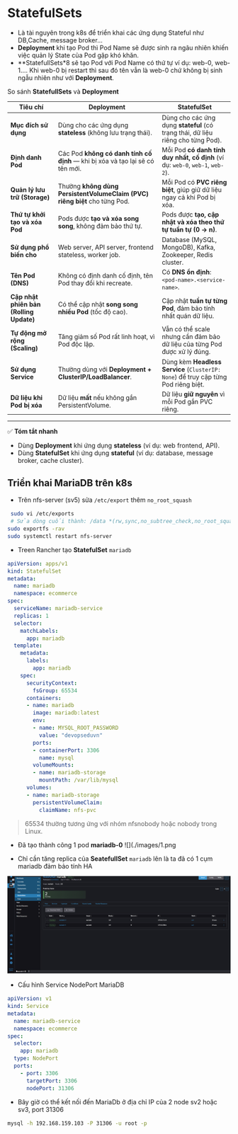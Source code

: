 # StatefulSets

- Là tài nguyên trong k8s để triển khai các ứng dụng Stateful như DB,Cache, message broker...
- **Deployment** khi tạo Pod thì Pod Name sẽ được sinh ra ngãu nhiên khiến việc quản lý State của Pod gặp khó khăn.
- **StatefullSets*8 sẽ tạo Pod với Pod Name có thứ tự ví dụ: web-0, web-1.... Khi web-0 bị restart thì sau đó tên vẫn là web-0 chứ không bị sinh ngẫu nhiên như với **Deployment**.

So sánh **StatefullSets** và **Deployment**

| Tiêu chí | **Deployment** | **StatefulSet** |
|-----------|----------------|-----------------|
| **Mục đích sử dụng** | Dùng cho các ứng dụng **stateless** (không lưu trạng thái). | Dùng cho các ứng dụng **stateful** (có trạng thái, dữ liệu riêng cho từng Pod). |
| **Định danh Pod** | Các Pod **không có danh tính cố định** — khi bị xóa và tạo lại sẽ có tên mới. | Mỗi Pod **có danh tính duy nhất, cố định** (ví dụ: `web-0`, `web-1`, `web-2`). |
| **Quản lý lưu trữ (Storage)** | Thường **không dùng PersistentVolumeClaim (PVC) riêng biệt** cho từng Pod. | Mỗi Pod có **PVC riêng biệt**, giúp giữ dữ liệu ngay cả khi Pod bị xóa. |
| **Thứ tự khởi tạo và xóa Pod** | Pods được **tạo và xóa song song**, không đảm bảo thứ tự. | Pods được **tạo, cập nhật và xóa theo thứ tự tuần tự (0 → n)**. |
| **Sử dụng phổ biến cho** | Web server, API server, frontend stateless, worker job. | Database (MySQL, MongoDB), Kafka, Zookeeper, Redis cluster. |
| **Tên Pod (DNS)** | Không có định danh cố định, tên Pod thay đổi khi recreate. | Có **DNS ổn định**: `<pod-name>.<service-name>`. |
| **Cập nhật phiên bản (Rolling Update)** | Có thể cập nhật **song song nhiều Pod** (tốc độ cao). | Cập nhật **tuần tự từng Pod**, đảm bảo tính nhất quán dữ liệu. |
| **Tự động mở rộng (Scaling)** | Tăng giảm số Pod rất linh hoạt, vì Pod độc lập. | Vẫn có thể scale nhưng cần đảm bảo dữ liệu của từng Pod được xử lý đúng. |
| **Sử dụng Service** | Thường dùng với **Deployment + ClusterIP/LoadBalancer**. | Dùng kèm **Headless Service** (`ClusterIP: None`) để truy cập từng Pod riêng biệt. |
| **Dữ liệu khi Pod bị xóa** | Dữ liệu **mất** nếu không gắn PersistentVolume. | Dữ liệu **giữ nguyên** vì mỗi Pod gắn PVC riêng. |

---

✅ **Tóm tắt nhanh**  

- Dùng **Deployment** khi ứng dụng **stateless** (ví dụ: web frontend, API).  
- Dùng **StatefulSet** khi ứng dụng **stateful** (ví dụ: database, message broker, cache cluster).

## Triển khai MariaDB trên k8s

- Trên nfs-server (sv5) sửa `/etc/export` thêm `no_root_squash`

```sh
 sudo vi /etc/exports
 # Sửa dòng cuối thành: /data *(rw,sync,no_subtree_check,no_root_squash)
sudo exportfs -rav
sudo systemctl restart nfs-server
```

- Treen Rancher tạo **StatefulSet** `mariadb`

```yml
apiVersion: apps/v1
kind: StatefulSet
metadata:
  name: mariadb
  namespace: ecommerce
spec:
  serviceName: mariadb-service
  replicas: 1
  selector:
    matchLabels:
      app: mariadb
  template:
    metadata:
      labels:
        app: mariadb
    spec:
      securityContext:
        fsGroup: 65534
      containers:
      - name: mariadb
        image: mariadb:latest
        env:
        - name: MYSQL_ROOT_PASSWORD
          value: "devopseduvn"
        ports:
        - containerPort: 3306
          name: mysql
        volumeMounts:
        - name: mariadb-storage
          mountPath: /var/lib/mysql
      volumes:
      - name: mariadb-storage
        persistentVolumeClaim:
          claimName: nfs-pvc
```

>65534 thường tương ứng với nhóm nfsnobody hoặc nobody trong Linux.

- Đã tạo thành công 1 pod **mariadb-0**
![](./images/1.png

- Chỉ cần tăng replica của **SeatefullSet** `mariadb` lên là ta đã có 1 cụm mariadb đảm bảo tính HA

![](./images/2.png)

- Cấu hình Service NodePort MariaDB

```yml
apiVersion: v1
kind: Service
metadata:
  name: mariadb-service
  namespace: ecommerce
spec:
  selector:
    app: mariadb
  type: NodePort
  ports:
    - port: 3306
      targetPort: 3306
      nodePort: 31306
```

- Bây giờ có thể kết nối đến MariaDb ở địa chỉ IP của 2 node sv2 hoặc sv3, port 31306

```sh
mysql -h 192.168.159.103 -P 31306 -u root -p
```